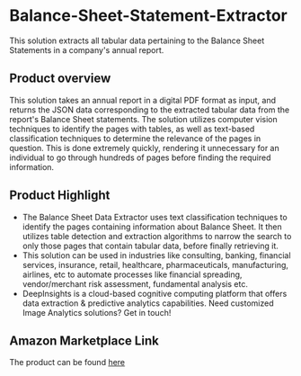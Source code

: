 # Balance-Sheet-Statement-Extractor
This solution extracts all tabular data pertaining to the Balance Sheet Statements in a company's annual report.

## Product overview
This solution takes an annual report in a digital PDF format as input, and returns the JSON data corresponding to the extracted tabular data from the report's Balance Sheet statements. The solution utilizes computer vision techniques to identify the pages with tables, as well as text-based classification techniques to determine the relevance of the pages in question. This is done extremely quickly, rendering it unnecessary for an individual to go through hundreds of pages before finding the required information.

## Product Highlight 
* The Balance Sheet Data Extractor uses text classification techniques to identify the pages containing information about Balance Sheet. It then utilizes table detection and extraction algorithms to narrow the search to only those pages that contain tabular data, before finally retrieving it.
* This solution can be used in industries like consulting, banking, financial services, insurance, retail, healthcare, pharmaceuticals, manufacturing, airlines, etc to automate processes like financial spreading, vendor/merchant risk assessment, fundamental analysis etc.
* DeepInsights is a cloud-based cognitive computing platform that offers data extraction & predictive analytics capabilities. Need customized Image Analytics solutions? Get in touch!

## Amazon Marketplace Link
The product can be found [here](https://aws.amazon.com/marketplace/pp/prodview-hetumlhhygdqy)

